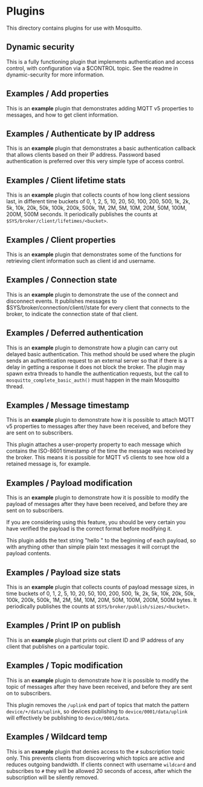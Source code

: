 # Plugins

This directory contains plugins for use with Mosquitto.

## Dynamic security
This is a fully functioning plugin that implements authentication and access
control, with configuration via a $CONTROL topic. See the readme in
dynamic-security for more information.

## Examples / Add properties
This is an **example** plugin that demonstrates adding MQTT v5 properties to
messages, and how to get client information.

## Examples / Authenticate by IP address
This is an **example** plugin that demonstrates a basic authentication callback
that allows clients based on their IP address. Password based authentication is
preferred over this very simple type of access control.

## Examples / Client lifetime stats
This is an **example** plugin that collects counts of how long client sessions
last, in different time buckets of 0, 1, 2, 5, 10, 20, 50, 100, 200, 500, 1k,
2k, 5k, 10k, 20k, 50k, 100k, 200k, 500k, 1M, 2M, 5M, 10M, 20M, 50M, 100M, 200M,
500M seconds. It periodically publishes the counts at
`$SYS/broker/client/lifetimes/<bucket>`.

## Examples / Client properties
This is an **example** plugin that demonstrates some of the functions for
retrieving client information such as client id and username.

## Examples / Connection state
This is an **example** plugin to demonstrate the use of the connect and
disconnect events. It publishes messages to
$SYS/broker/connection/client/<client id>/state for every client that connects
to the broker, to indicate the connection state of that client.

## Examples / Deferred authentication
This is an **example** plugin to demonstrate how a plugin can carry out
delayed basic authentication. This method should be used where the plugin
sends an authentication request to an external server so that if there is a
delay in getting a response it does not block the broker. The plugin may spawn
extra threads to handle the authentication requests, but the call to
`mosquitto_complete_basic_auth()` must happen in the main Mosquitto thread.

## Examples / Message timestamp
This is an **example** plugin to demonstrate how it is possible to attach MQTT
v5 properties to messages after they have been received, and before they are
sent on to subscribers.

This plugin attaches a user-property property to each message which contains
the ISO-8601 timestamp of the time the message was received by the broker. This
means it is possible for MQTT v5 clients to see how old a retained message is,
for example.

## Examples / Payload modification
This is an **example** plugin to demonstrate how it is possible to modify the
payload of messages after they have been received, and before they are sent on
to subscribers.

If you are considering using this feature, you should be very certain you have
verified the payload is the correct format before modifying it.

This plugin adds the text string "hello " to the beginning of each payload, so
with anything other than simple plain text messages it will corrupt the payload
contents.

## Examples / Payload size stats
This is an **example** plugin that collects counts of payload message sizes, in
time buckets of 0, 1, 2, 5, 10, 20, 50, 100, 200, 500, 1k, 2k, 5k, 10k, 20k,
50k, 100k, 200k, 500k, 1M, 2M, 5M, 10M, 20M, 50M, 100M, 200M, 500M bytes. It
periodically publishes the counts at `$SYS/broker/publish/sizes/<bucket>`.

## Examples / Print IP on publish
This is an **example** plugin that prints out client ID and IP address of any
client that publishes on a particular topic.

## Examples / Topic modification
This is an **example** plugin to demonstrate how it is possible to modify the
topic of messages after they have been received, and before they are sent on
to subscribers.

This plugin removes the `/uplink` end part of topics that match the pattern
`device/+/data/uplink`, so devices publishing to `device/0001/data/uplink` will
effectively be publishing to `device/0001/data`.

## Examples / Wildcard temp
This is an **example** plugin that denies access to the `#` subscription topic
only. This prevents clients from discovering which topics are active and
reduces outgoing bandwidth. If clients connect with username `wildcard` and
subscribes to `#` they will be allowed 20 seconds of access, after which the
subscription will be silently removed.
